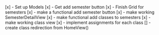 [x] - Set up Models
[x] - Get add semester button 
[x] - Finish Grid for semesters
[x] - make a functional add semester button
[x] - make working SemesterDetailView
[x] - make functional add classes to semesters
[x] - make working class view
[x] - implement assignments for each class
[] - create class redirection from HomeView()


